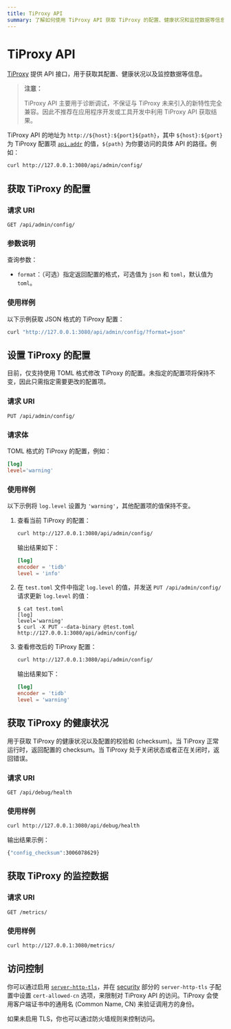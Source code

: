 ```yaml
---
title: TiProxy API
summary: 了解如何使用 TiProxy API 获取 TiProxy 的配置、健康状况和监控数据等信息。
---
```


# TiProxy API

[TiProxy](/tiproxy/tiproxy-overview.md) 提供 API 接口，用于获取其配置、健康状况以及监控数据等信息。

> **注意：**
>
> TiProxy API 主要用于诊断调试，不保证与 TiProxy 未来引入的新特性完全兼容。因此不推荐在应用程序开发或工具开发中利用 TiProxy API 获取结果。

TiProxy API 的地址为 `http://${host}:${port}${path}`，其中 `${host}:${port}` 为 TiProxy 配置项 [`api.addr`](/tiproxy/tiproxy-configuration.md#addr-1) 的值，`${path}` 为你要访问的具体 API 的路径。例如：

```bash
curl http://127.0.0.1:3080/api/admin/config/
```

## 获取 TiProxy 的配置

### 请求 URI

`GET /api/admin/config/`

### 参数说明

查询参数：

- `format`：（可选）指定返回配置的格式，可选值为 `json` 和 `toml`，默认值为 `toml`。

### 使用样例

以下示例获取 JSON 格式的 TiProxy 配置：

```bash
curl "http://127.0.0.1:3080/api/admin/config/?format=json"
```

## 设置 TiProxy 的配置

目前，仅支持使用 TOML 格式修改 TiProxy 的配置。未指定的配置项将保持不变，因此只需指定需要更改的配置项。

### 请求 URI

`PUT /api/admin/config/`

### 请求体

TOML 格式的 TiProxy 的配置，例如：

```toml
[log]
level='warning'
```

### 使用样例

以下示例将 `log.level` 设置为 `'warning'`，其他配置项的值保持不变。

1. 查看当前 TiProxy 的配置：

    ```bash
    curl http://127.0.0.1:3080/api/admin/config/
    ```

    输出结果如下：

    ```toml
    [log]
    encoder = 'tidb'
    level = 'info'
    ```

2. 在 `test.toml` 文件中指定 `log.level` 的值，并发送 `PUT /api/admin/config/` 请求更新 `log.level` 的值：

    ```shell
    $ cat test.toml
    [log]
    level='warning'
    $ curl -X PUT --data-binary @test.toml http://127.0.0.1:3080/api/admin/config/
    ```

3. 查看修改后的 TiProxy 配置：

    ```bash
    curl http://127.0.0.1:3080/api/admin/config/
    ```

    输出结果如下：

    ```toml
    [log]
    encoder = 'tidb'
    level = 'warning'
    ```

## 获取 TiProxy 的健康状况

用于获取 TiProxy 的健康状况以及配置的校验和 (checksum)。当 TiProxy 正常运行时，返回配置的 checksum。当 TiProxy 处于关闭状态或者正在关闭时，返回错误。

### 请求 URI

`GET /api/debug/health`

### 使用样例

```bash
curl http://127.0.0.1:3080/api/debug/health
```

输出结果示例：

```bash
{"config_checksum":3006078629}
```

## 获取 TiProxy 的监控数据

### 请求 URI

`GET /metrics/`

### 使用样例

```bash
curl http://127.0.0.1:3080/metrics/
```

## 访问控制

你可以通过启用 [`server-http-tls`](/tiproxy/tiproxy-configuration.md#server-http-tls)，并在 [security](/tiproxy/tiproxy-configuration.md#security) 部分的 `server-http-tls` 子配置中设置 `cert-allowed-cn` 选项，来限制对 TiProxy API 的访问。TiProxy 会使用客户端证书中的通用名 (Common Name, CN) 来验证调用方的身份。

如果未启用 TLS，你也可以通过防火墙规则来控制访问。
